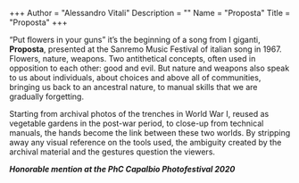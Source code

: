 +++
Author = "Alessandro Vitali"
Description = ""
Name = "Proposta"
Title = "Proposta"
+++

“Put flowers in your guns” it’s the beginning of a song from I giganti, **Proposta**, presented at the Sanremo Music Festival of italian song in 1967. Flowers, nature, weapons. Two antithetical concepts, often used in opposition to each other: good and evil. But nature and weapons also speak to us about individuals, about choices and above all of communities, bringing us back to an ancestral nature, to manual skills that we are gradually forgetting.

Starting from archival photos of the trenches in World War I, reused as vegetable gardens in the post-war period, to close-up from technical manuals, the hands become the link between these two worlds. By stripping away any visual reference on the tools used, the ambiguity created by the archival material and the gestures question the viewers.



**_Honorable mention at the PhC Capalbio Photofestival 2020_**
